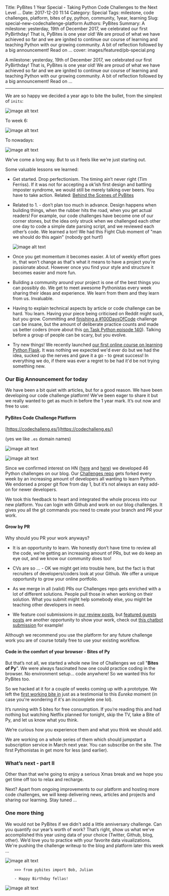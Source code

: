 Title: PyBites 1 Year Special - Taking Python Code Challenges to the Next Level …
Date: 2017-12-20 11:14
Category: Special
Tags: milestone, code challenges, platform, bites of py, python, community, 1year, learning
Slug: special-new-codechallenge-platform
Authors: PyBites
Summary: A milestone: yesterday, 19th of December 2017, we celebrated our first PyBirthday! That is, PyBites is one year old! We are proud of what we have achieved so far and we are ignited to continue our course of learning and teaching Python with our growing community. A bit of reflection followed by a big announcement! Read on ...
cover: images/featured/pb-special.png

A milestone: yesterday, 19th of December 2017, we celebrated our first PyBirthday! That is, PyBites is one year old! We are proud of what we have achieved so far and we are ignited to continue our course of learning and teaching Python with our growing community. A bit of reflection followed by a big announcement! Read on ...

---

We are so happy we decided a year ago to bite the bullet, from the simplest of `inits`:

![image alt text]({filename}/images/pb1y-humble-beginnings.png)

To week 6:

![image alt text]({filename}/images/pb1y-after-6weeks.png)

To nowadays:

![image alt text]({filename}/images/pb1y-site-nowadays.png)

We’ve come a long way. But to us it feels like we're just starting out.

Some valuable lessons we learned:

* Get started. Drop perfectionism. The timing ain’t never right (Tim Ferriss). If it was not for accepting a ok’ish first design and battling imposter syndrome, we would still be merely talking over beers. You have to take action. Related: [Behind the Scenes of PyBites](https://pybit.es/special-building-pybites.html)

* Related to 1. - don’t plan too much in advance. Design happens when building things, when the rubber hits the road, when you get actual readers! For example, our code challenges have become one of our corner stones, but the idea only struck when we challenged each other one day to code a simple date parsing script, and we reviewed each other’s code. We learned a ton! We had this Fight Club moment of "man we should do this again" (nobody got hurt!)

	![image alt text]({filename}/images/pb1y-discover-codechallenge-moment.png)

* Once you get momentum it becomes easier. A lot of weekly effort goes in, that won’t change as that's what it means to have a project you’re passionate about. However once you find your style and structure it becomes easier and more fun.

* Building a community around your project is one of the best things you can possibly do. We get to meet awesome Pythonistas every week sharing their ideas and experience. We learn from them and they learn from us. Invaluable.

* Having to explain technical aspects by article or code challenge can be hard. You learn. Having your piece being criticised on Reddit might suck, but you grow. Committing and [finishing a #100DaysOfCode](https://pybit.es/special-100days-of-code.html) challenge can be insane, but the amount of deliberate practice counts and made us better coders (more about this [on Task Python episode 140](https://talkpython.fm/episodes/show/140/level-up-your-python-with-100daysofcode-challenge)). Talking before a group of people can be scary, but you evolve.

* Try new things! We recently launched [our first online course on learning Python Flask](https://www.udemy.com/python-flask-for-beginners/?couponCode=PYBITES). It was nothing we expected we'd ever do but we had the idea, sucked up the nerves and gave it a go - to great success! In everything we do, if there was ever a regret to be had it'd be not trying something new.

### Our Big Announcement for today

We have been a bit quiet with articles, but for a good reason. We have been developing our code challenge platform! We’ve been eager to share it but we really wanted to get as much in before the 1 year mark. It’s out now and free to use:

#### PyBites Code Challenge Platform 

[https://codechalleng.es/](https://codechalleng.es/) 

(yes we like `.es` domain names)

![image alt text]({filename}/images/pb1y-new-code-platform-bites-of-py.png)

![image alt text]({filename}/images/pb1y-new-code-platform-challenge-index.png)

Since we confirmed interest on HN ([here](https://news.ycombinator.com/item?id=13274876) and [here](https://news.ycombinator.com/item?id=13274876)) we developed 46 Python challenges on our blog. Our [Challenges repo](https://github.com/pybites/challenges) gets forked every week by an increasing amount of developers all wanting to learn Python. We endorsed a proper git flow from day 1, but it’s not always an easy add-on for newer developers. 

We took this feedback to heart and integrated the whole process into our new platform. You can login with Github and work on our blog challenges. It gives you all the git commands you need to create your branch and PR your work.

#### Grow by PR

Why should you PR your work anyways?

* It is an opportunity to learn. We honestly don’t have time to review all the code, we’re getting an increasing amount of PRs, but we do keep an eye out, and we know our community does too!

* CVs are so … - OK we might get into trouble here, but the fact is that recruiters of developers/coders look at your Github. We offer a unique opportunity to grow your online portfolio.

* As we merge in all (valid) PRs our Challenges repo gets enriched with a lot of different solutions. People pull those in when working on their solution. What you submit might help somebody else, you might be teaching other developers in need.

* We feature cool submissions in [our review posts](https://pybit.es/pages/challenges.html), but [featured guests posts](https://pybit.es/pages/guests.html) are another opportunity to show your work, check out [this chatbot submission](https://pybit.es/guest-telegram-python-chatbot.html) for example!

Although we recommend you use the platform for any future challenge work you are of course totally free to use your existing workflow.

#### Code in the comfort of your browser - Bites of Py

But that’s not all, we started a whole new line of Challenges we call "**Bites of Py**". We were always fascinated how one could practice coding in the browser. No environment setup… code anywhere! So we wanted this for PyBites too.

So we hacked at it for a couple of weeks coming up with a prototype. We left the [first working bite in](https://codechalleng.es/bites/1/) just as a testimonial to this *Eureka* moment (in case you're wondering if it's an incomplete one lol).

It’s running with 5 bites for free consumption. If you’re reading this and had nothing but watching Netflix planned for tonight, skip the TV, take a Bite of Py, and let us know what you think. 

We’re curious how you experience them and what you think we should add. 

We are working on a whole series of them which should jumpstart a subscription service in March next year. You can subscribe on the site. The first Pythonistas in get more for less (and earlier).

### What’s next - part II

Other than that we’re going to enjoy a serious Xmas break and we hope you get time off too to relax and recharge. 

Next? Apart from ongoing improvements to our platform and hosting more code challenges, we will keep delivering news, articles and projects and sharing our learning. Stay tuned … 

### One more thing

We would not be PyBites if we didn't add a little anniversary challenge. Can you quantify our year’s worth of work? That’s right, show us what we’ve accomplished this year using data of your choice (Twitter, Github, blog, other). We’d love you to practice with your favorite data visualizations. We're pushing the challenge writeup to the blog and platform later this week ...

![image alt text]({filename}/images/pb1y-we-challenge-you.png)

		>>> from pybites import Bob, Julian

		- Happy Birthday fellas!

![image alt text]({filename}/images/pb1y-pybites-birthday-cake.png)
